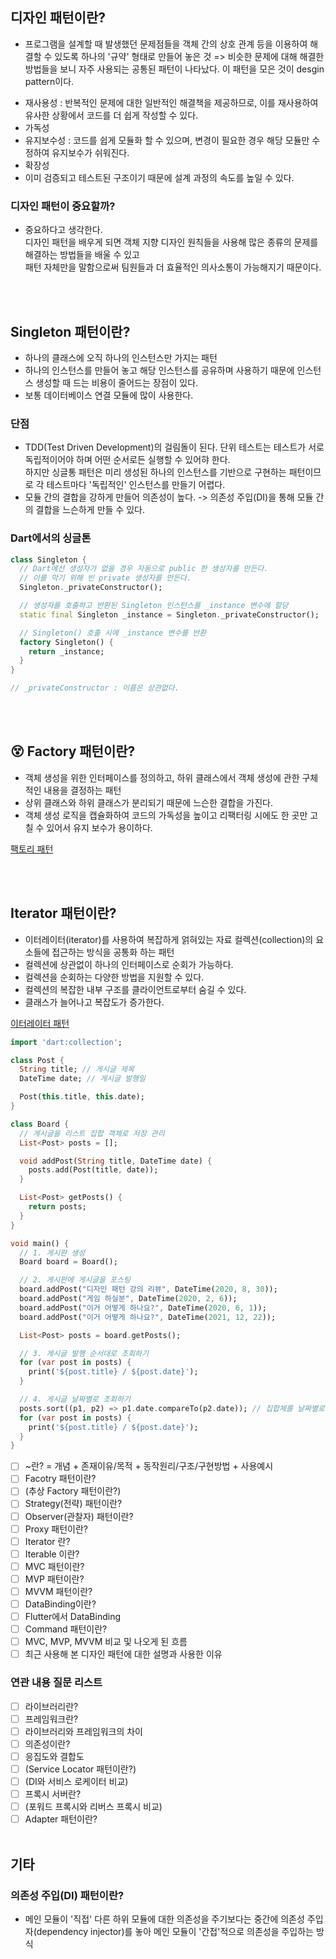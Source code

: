 ## 디자인 패턴이란?
- 프로그램을 설계할 때 발생했던 문제점들을 객체 간의 상호 관계 등을 이용하여 해결할 수 있도록 하나의 '규약' 형태로 만들어 놓은 것
=> 비슷한 문제에 대해 해결한 방법들을 보니 자주 사용되는 공통된 패턴이 나타났다. 이 패턴을 모은 것이 desgin pattern이다.

* 재사용성 : 반복적인 문제에 대한 일반적인 해결책을 제공하므로, 이를 재사용하여 유사한 상황에서 코드를 더 쉽게 작성할 수 있다.
* 가독성
* 유지보수성 : 코드를 쉽게 모듈화 할 수 있으며, 변경이 필요한 경우 해당 모듈만 수정하여 유지보수가 쉬워진다.
* 확장성
* 이미 검증되고 테스트된 구조이기 때문에 설계 과정의 속도를 높일 수 있다.

### 디자인 패턴이 중요할까?
- 중요하다고 생각한다.  
  디자인 패턴을 배우게 되면 객체 지향 디자인 원칙들을 사용해 많은 종류의 문제를 해결하는 방법들을 배울 수 있고  
  패턴 자체만을 말함으로써 팀원들과 더 효율적인 의사소통이 가능해지기 때문이다.

<br></br>

## Singleton 패턴이란?
- 하나의 클래스에 오직 하나의 인스턴스만 가지는 패턴
- 하나의 인스턴스를 만들어 놓고 해당 인스턴스를 공유하며 사용하기 때문에 인스턴스 생성할 때 드는 비용이 줄어드는 장점이 있다.
- 보통 데이터베이스 연결 모듈에 많이 사용한다.

### 단점
- TDD(Test Driven Development)의 걸림돌이 된다. 단위 테스트는 테스트가 서로 독립적이어야 하며 어떤 순서로든 실행할 수 있어햐 한다.  
하지만 싱글통 패턴은 미리 생성된 하나의 인스턴스를 기반으로 구현하는 패턴이므로 각 테스트마다 '독립적인' 인스턴스를 만들기 어렵다.
- 모듈 간의 결합을 강하게 만들어 의존성이 높다. -> 의존성 주입(DI)을 통해 모듈 간의 결합을 느슨하게 만들 수 있다.

### Dart에서의 싱글톤
```dart
class Singleton {
  // Dart에선 생성자가 없을 경우 자동으로 public 한 생성자를 만든다.
  // 이를 막기 위해 빈 private 생성자를 만든다.
  Singleton._privateConstructor();

  // 생성자를 호출하고 반환된 Singleton 인스턴스를 _instance 변수에 할당
  static final Singleton _instance = Singleton._privateConstructor();

  // Singleton() 호출 시에 _instance 변수를 반환
  factory Singleton() {
    return _instance;
  }
}

// _privateConstructor : 이름은 상관없다.

```

<br></br>

## 😵 Factory 패턴이란?
- 객체 생성을 위한 인터페이스를 정의하고, 하위 클래스에서 객체 생성에 관한 구체적인 내용을 결정하는 패턴
- 상위 클래스와 하위 클래스가 분리되기 때문에 느슨한 결합을 가진다.
- 객체 생성 로직을 캡슐화하여 코드의 가독성을 높이고 리팩터링 시에도 한 곳만 고칠 수 있어서 유지 보수가 용이하다.

[팩토리 패턴](https://velog.io/@broccolism/%EB%82%B4%EA%B0%80-%EC%95%8C%EA%B3%A0-%EC%9E%88%EB%8D%98%EA%B2%8C-%EA%B0%80%EC%A7%9C-%ED%8C%A9%ED%86%A0%EB%A6%AC-%ED%8C%A8%ED%84%B4%EC%9D%B4%EC%97%88%EB%8D%98-%EC%8D%B0)

<br></br>

## Iterator 패턴이란?
- 이터레이터(iterator)를 사용하여 복잡하게 얽혀있는 자료 컬렉션(collection)의 요소들에 접근하는 방식을 공통화 하는 패턴
- 컬렉션에 상관없이 하나의 인터페이스로 순회가 가능하다.
- 컬렉션을 순회하는 다양한 방법을 지원할 수 있다.
- 컬렉션의 복잡한 내부 구조를 클라이언트로부터 숨길 수 있다.
- 클래스가 늘어나고 복잡도가 증가한다.

[이터레이터 패턴](https://inpa.tistory.com/entry/GOF-%F0%9F%92%A0-%EB%B0%98%EB%B3%B5%EC%9E%90Iterator-%ED%8C%A8%ED%84%B4-%EC%99%84%EB%B2%BD-%EB%A7%88%EC%8A%A4%ED%84%B0%ED%95%98%EA%B8%B0)

```dart
import 'dart:collection';

class Post {
  String title; // 게시글 제목
  DateTime date; // 게시글 발행일

  Post(this.title, this.date);
}

class Board {
  // 게시글을 리스트 집합 객체로 저장 관리
  List<Post> posts = [];

  void addPost(String title, DateTime date) {
    posts.add(Post(title, date));
  }

  List<Post> getPosts() {
    return posts;
  }
}

void main() {
  // 1. 게시판 생성
  Board board = Board();

  // 2. 게시판에 게시글을 포스팅
  board.addPost("디자인 패턴 강의 리뷰", DateTime(2020, 8, 30));
  board.addPost("게임 하실분", DateTime(2020, 2, 6));
  board.addPost("이거 어떻게 하나요?", DateTime(2020, 6, 1));
  board.addPost("이거 어떻게 하나요?", DateTime(2021, 12, 22));

  List<Post> posts = board.getPosts();

  // 3. 게시글 발행 순서대로 조회하기
  for (var post in posts) {
    print('${post.title} / ${post.date}');
  }

  // 4. 게시글 날짜별로 조회하기
  posts.sort((p1, p2) => p1.date.compareTo(p2.date)); // 집합체를 날짜별로 정렬
  for (var post in posts) {
    print('${post.title} / ${post.date}');
  }
}
```



- [ ]  ~란? = 개념 + 존재이유/목적 + 동작원리/구조/구현방법 + 사용예시
- [ ]  Facotry 패턴이란?
- [ ]  (추상 Factory  패턴이란?)
- [ ]  Strategy(전략) 패턴이란?
- [ ]  Observer(관찰자) 패턴이란?
- [ ]  Proxy 패턴이란?
- [ ]  Iterator 란?
- [ ]  Iterable 이란?
- [ ]  MVC 패턴이란?
- [ ]  MVP 패턴이란?
- [ ]  MVVM 패턴이란?
- [ ]  DataBinding이란?
- [ ]  Flutter에서 DataBinding
- [ ]  Command 패턴이란?
- [ ]  MVC, MVP, MVVM 비교 및 나오게 된 흐름
- [ ]  최근 사용해 본 디자인 패턴에 대한 설명과 사용한 이유

### 연관 내용 질문 리스트

- [ ]  라이브러리란?
- [ ]  프레임워크란?
- [ ]  라이브러리와 프레임워크의 차이
- [ ]  의존성이란?
- [ ]  응집도와 결합도
- [ ]  (Service Locator 패턴이란?)
- [ ]  (DI와 서비스 로케이터 비교)
- [ ]  프록시 서버란?
- [ ]  (포워드 프록시와 리버스 프록시 비교)
- [ ]  Adapter 패턴이란?
<br></br>

## 기타
### 의존성 주입(DI) 패턴이란?
- 메인 모듈이 '직접' 다른 하위 모듈에 대한 의존성을 주기보다는 중간에 의존성 주입자(dependency injector)를 놓아 메인 모듈이 '간접'적으로 의존성을 주입하는 방식
